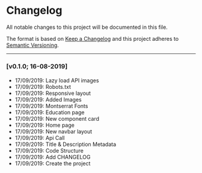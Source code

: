 # Changelog

All notable changes to this project will be documented in this file.

The format is based on [Keep a Changelog](http://keepachangelog.com/en/1.0.0/)
and this project adheres to [Semantic Versioning](http://semver.org/spec/v2.0.0.html).

---

### [v0.1.0; 16-08-2019]

#### 
- 17/09/2019: Lazy load API images
- 17/09/2019: Robots.txt
- 17/09/2019: Responsive layout
- 17/09/2019: Added Images
- 17/09/2019: Montserrat Fonts
- 17/09/2019: Education page
- 17/09/2019: New component card
- 17/09/2019: Home page
- 17/09/2019: New navbar layout
- 17/09/2019: Api Call
- 17/09/2019: Title & Description Metadata
- 17/09/2019: Code Structure
- 17/09/2019: Add CHANGELOG
- 17/09/2019: Create the project
